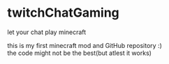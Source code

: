 # twitchChatGaming
let your chat play minecraft

this is my first minecraft mod and GitHub repository :)\
the code might not be the best(but atlest it works) 